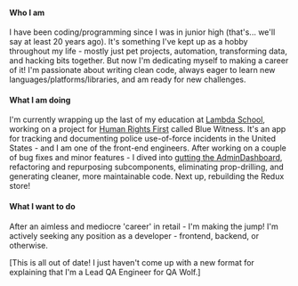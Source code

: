 #### Who I am
I have been coding/programming since I was in junior high (that's... we'll say at least 20 years ago). It's something I've kept up as a hobby throughout my life - mostly just pet projects, automation, transforming data, and hacking bits together. But now I'm dedicating myself to making a career of it! I'm passionate about writing clean code, always eager to learn new languages/platforms/libraries, and am ready for new challenges.

#### What I am doing
I'm currently wrapping up the last of my education at [Lambda School](https://lambdaschool.com/), working on a project for [Human Rights First](https://www.humanrightsfirst.org/) called Blue Witness. It's an app for tracking and documenting police use-of-force incidents in the United States - and I am one of the front-end engineers. After working on a couple of bug fixes and minor features - I dived into [gutting the AdminDashboard](https://github.com/Lambda-School-Labs/human-rights-first-police-fe-a/pull/363), refactoring and repurposing subcomponents, eliminating prop-drilling, and generating cleaner, more maintainable code. Next up, rebuilding the Redux store!

#### What I want to do
After an aimless and mediocre 'career' in retail - I'm making the jump! I'm actively seeking any position as a developer - frontend, backend, or otherwise.

[This is all out of date! I just haven't come up with a new format for explaining that I'm a Lead QA Engineer for QA Wolf.]
